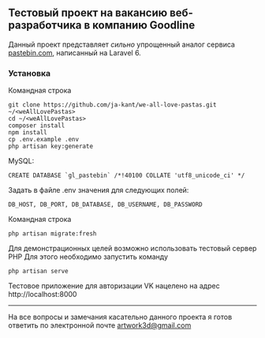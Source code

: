 ## Тестовый проект на вакансию веб-разработчика в компанию Goodline
Данный проект представляет *сильно* упрощенный аналог сервиса [pastebin.com](http://pastebin.com "pastebin.com"), написанный на Laravel 6. 
### Установка
Командная строка

    git clone https://github.com/ja-kant/we-all-love-pastas.git ~/<weAllLovePastas>
	cd ~/<weAllLovePastas>
	composer install
	npm install
	cp .env.example .env
	php artisan key:generate

MySQL:

    CREATE DATABASE `gl_pastebin` /*!40100 COLLATE 'utf8_unicode_ci' */

Задать в файле .env значения для следующих полей:

    DB_HOST, DB_PORT, DB_DATABASE, DB_USERNAME, DB_PASSWORD

Командная строка

    php artisan migrate:fresh

Для демонстрационных целей возможно использовать тестовый сервер PHP
Для этого необходимо запустить команду
    
    php artisan serve

Тестовое приложение для авторизации VK нацелено на адрес http://localhost:8000

------------
На все вопросы и замечания касательно данного проекта я готов ответить по электронной почте [artwork3d@gmail.com](mailto:artwork3d@gmail.com "artwork3d@gmail.com")

